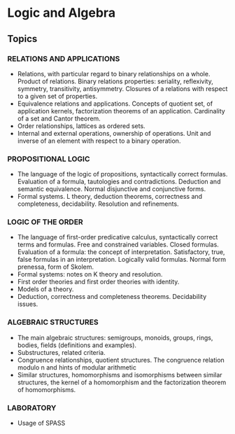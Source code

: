# Logic and Algebra

## Topics

### RELATIONS AND APPLICATIONS
- Relations, with particular regard to binary relationships on a whole. Product of relations. Binary relations properties: seriality, reflexivity, symmetry, transitivity, antisymmetry. Closures of a relations with respect to a given set of properties.
- Equivalence relations and applications. Concepts of quotient set, of application kernels, factorization theorems of an application. Cardinality of a set and Cantor theorem.
- Order relationships, lattices as ordered sets.
- Internal and external operations, ownership of operations. Unit and inverse of an element with respect to a binary operation.

### PROPOSITIONAL LOGIC
- The language of the logic of propositions, syntactically correct formulas. Evaluation of a formula, tautologies and contradictions. Deduction and semantic equivalence. Normal disjunctive and conjunctive forms.
- Formal systems. L theory, deduction theorems, correctness and completeness, decidability. Resolution and refinements.

### LOGIC OF THE ORDER
- The language of first-order predicative calculus, syntactically correct terms and formulas. Free and constrained variables. Closed formulas. Evaluation of a formula: the concept of interpretation. Satisfactory, true, false formulas in an interpretation. Logically valid formulas. Normal form prenessa, form of Skolem.
- Formal systems: notes on K theory and resolution.
- First order theories and first order theories with identity.
- Models of a theory.
- Deduction, correctness and completeness theorems. Decidability issues.

### ALGEBRAIC STRUCTURES
- The main algebraic structures: semigroups, monoids, groups, rings, bodies, fields (definitions and examples).
- Substructures, related criteria.
- Congruence relationships, quotient structures. The congruence relation modulo n and hints of modular arithmetic
- Similar structures, homomorphisms and isomorphisms between similar structures, the kernel of a homomorphism and the factorization theorem of homomorphisms.

### LABORATORY
- Usage of SPASS
